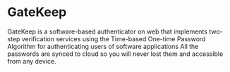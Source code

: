 # GateKeep
GateKeep is a software-based authenticator on web that implements two-step verification services using the Time-based One-time Password Algorithm for authenticating users of software applications
All the passwords are synced to cloud so you will never lost them and accessible from any device.